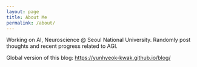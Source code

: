```yaml
---
layout: page
title: About Me
permalink: /about/
---
```


Working on AI, Neuroscience @ Seoul National University.
Randomly post thoughts and recent progress related to AGI.

Global version of this blog: https://yunhyeok-kwak.github.io/blog/